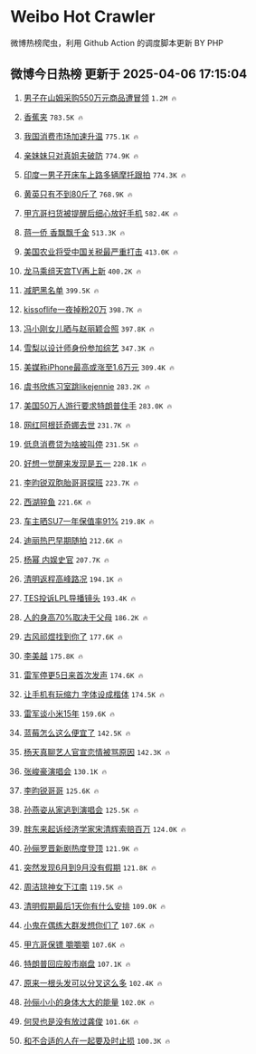 # Weibo Hot Crawler 



微博热榜爬虫，利用 Github Action 的调度脚本更新 BY PHP 


## 微博今日热榜 更新于 2025-04-06 17:15:04 
1. [男子在山姆采购550万元商品遭冒领](https://s.weibo.com/weibo?q=%23%E7%94%B7%E5%AD%90%E5%9C%A8%E5%B1%B1%E5%A7%86%E9%87%87%E8%B4%AD550%E4%B8%87%E5%85%83%E5%95%86%E5%93%81%E9%81%AD%E5%86%92%E9%A2%86%23&t=31&band_rank=1&Refer=top) `1.2M 🔥` 

1. [香蕉夹](https://s.weibo.com/weibo?q=%E9%A6%99%E8%95%89%E5%A4%B9&t=31&band_rank=2&Refer=top) `783.5K 🔥` 

1. [我国消费市场加速升温](https://s.weibo.com/weibo?q=%23%E6%88%91%E5%9B%BD%E6%B6%88%E8%B4%B9%E5%B8%82%E5%9C%BA%E5%8A%A0%E9%80%9F%E5%8D%87%E6%B8%A9%23&t=31&band_rank=3&Refer=top) `775.1K 🔥` 

1. [亲妹妹只对真姐夫破防](https://s.weibo.com/weibo?q=%23%E4%BA%B2%E5%A6%B9%E5%A6%B9%E5%8F%AA%E5%AF%B9%E7%9C%9F%E5%A7%90%E5%A4%AB%E7%A0%B4%E9%98%B2%23&t=31&band_rank=4&Refer=top) `774.9K 🔥` 

1. [印度一男子开床车上路多辆摩托跟拍](https://s.weibo.com/weibo?q=%23%E5%8D%B0%E5%BA%A6%E4%B8%80%E7%94%B7%E5%AD%90%E5%BC%80%E5%BA%8A%E8%BD%A6%E4%B8%8A%E8%B7%AF%E5%A4%9A%E8%BE%86%E6%91%A9%E6%89%98%E8%B7%9F%E6%8B%8D%23&t=31&band_rank=5&Refer=top) `774.3K 🔥` 

1. [黄英只有不到80斤了](https://s.weibo.com/weibo?q=%E9%BB%84%E8%8B%B1%E5%8F%AA%E6%9C%89%E4%B8%8D%E5%88%B080%E6%96%A4%E4%BA%86&t=31&band_rank=6&Refer=top) `768.9K 🔥` 

1. [甲亢哥扫货被提醒后细心放好手机](https://s.weibo.com/weibo?q=%23%E7%94%B2%E4%BA%A2%E5%93%A5%E6%89%AB%E8%B4%A7%E8%A2%AB%E6%8F%90%E9%86%92%E5%90%8E%E7%BB%86%E5%BF%83%E6%94%BE%E5%A5%BD%E6%89%8B%E6%9C%BA%23&t=31&band_rank=7&Refer=top) `582.4K 🔥` 

1. [蒋一侨 香飘飘千金](https://s.weibo.com/weibo?q=%E8%92%8B%E4%B8%80%E4%BE%A8%20%E9%A6%99%E9%A3%98%E9%A3%98%E5%8D%83%E9%87%91&t=31&band_rank=8&Refer=top) `513.3K 🔥` 

1. [美国农业将受中国关税最严重打击](https://s.weibo.com/weibo?q=%23%E7%BE%8E%E5%9B%BD%E5%86%9C%E4%B8%9A%E5%B0%86%E5%8F%97%E4%B8%AD%E5%9B%BD%E5%85%B3%E7%A8%8E%E6%9C%80%E4%B8%A5%E9%87%8D%E6%89%93%E5%87%BB%23&t=31&band_rank=9&Refer=top) `413.0K 🔥` 

1. [龙马乘组天宫TV再上新](https://s.weibo.com/weibo?q=%23%E9%BE%99%E9%A9%AC%E4%B9%98%E7%BB%84%E5%A4%A9%E5%AE%ABTV%E5%86%8D%E4%B8%8A%E6%96%B0%23&t=31&band_rank=10&Refer=top) `400.2K 🔥` 

1. [减肥黑名单](https://s.weibo.com/weibo?q=%E5%87%8F%E8%82%A5%E9%BB%91%E5%90%8D%E5%8D%95&t=31&band_rank=11&Refer=top) `399.5K 🔥` 

1. [kissoflife一夜掉粉20万](https://s.weibo.com/weibo?q=%23kissoflife%E4%B8%80%E5%A4%9C%E6%8E%89%E7%B2%8920%E4%B8%87%23&t=31&band_rank=12&Refer=top) `398.7K 🔥` 

1. [冯小刚女儿晒与赵丽颖合照](https://s.weibo.com/weibo?q=%23%E5%86%AF%E5%B0%8F%E5%88%9A%E5%A5%B3%E5%84%BF%E6%99%92%E4%B8%8E%E8%B5%B5%E4%B8%BD%E9%A2%96%E5%90%88%E7%85%A7%23&t=31&band_rank=13&Refer=top) `397.8K 🔥` 

1. [雪梨以设计师身份参加综艺](https://s.weibo.com/weibo?q=%E9%9B%AA%E6%A2%A8%E4%BB%A5%E8%AE%BE%E8%AE%A1%E5%B8%88%E8%BA%AB%E4%BB%BD%E5%8F%82%E5%8A%A0%E7%BB%BC%E8%89%BA&t=31&band_rank=14&Refer=top) `347.3K 🔥` 

1. [美媒称iPhone最高或涨至1.6万元](https://s.weibo.com/weibo?q=%23%E7%BE%8E%E5%AA%92%E7%A7%B0iPhone%E6%9C%80%E9%AB%98%E6%88%96%E6%B6%A8%E8%87%B31.6%E4%B8%87%E5%85%83%23&t=31&band_rank=15&Refer=top) `309.4K 🔥` 

1. [虞书欣练习室跳likejennie](https://s.weibo.com/weibo?q=%23%E8%99%9E%E4%B9%A6%E6%AC%A3%E7%BB%83%E4%B9%A0%E5%AE%A4%E8%B7%B3likejennie%23&t=31&band_rank=16&Refer=top) `283.2K 🔥` 

1. [美国50万人游行要求特朗普住手](https://s.weibo.com/weibo?q=%23%E7%BE%8E%E5%9B%BD50%E4%B8%87%E4%BA%BA%E6%B8%B8%E8%A1%8C%E8%A6%81%E6%B1%82%E7%89%B9%E6%9C%97%E6%99%AE%E4%BD%8F%E6%89%8B%23&t=31&band_rank=17&Refer=top) `283.0K 🔥` 

1. [网红阿根廷奇娜去世](https://s.weibo.com/weibo?q=%23%E7%BD%91%E7%BA%A2%E9%98%BF%E6%A0%B9%E5%BB%B7%E5%A5%87%E5%A8%9C%E5%8E%BB%E4%B8%96%23&t=31&band_rank=18&Refer=top) `231.7K 🔥` 

1. [低息消费贷为啥被叫停](https://s.weibo.com/weibo?q=%23%E4%BD%8E%E6%81%AF%E6%B6%88%E8%B4%B9%E8%B4%B7%E4%B8%BA%E5%95%A5%E8%A2%AB%E5%8F%AB%E5%81%9C%23&t=31&band_rank=19&Refer=top) `231.5K 🔥` 

1. [好想一觉醒来发现是五一](https://s.weibo.com/weibo?q=%23%E5%A5%BD%E6%83%B3%E4%B8%80%E8%A7%89%E9%86%92%E6%9D%A5%E5%8F%91%E7%8E%B0%E6%98%AF%E4%BA%94%E4%B8%80%23&t=31&band_rank=20&Refer=top) `228.1K 🔥` 

1. [李昀锐双胞胎哥哥探班](https://s.weibo.com/weibo?q=%23%E6%9D%8E%E6%98%80%E9%94%90%E5%8F%8C%E8%83%9E%E8%83%8E%E5%93%A5%E5%93%A5%E6%8E%A2%E7%8F%AD%23&t=31&band_rank=21&Refer=top) `223.7K 🔥` 

1. [西湖猝鱼](https://s.weibo.com/weibo?q=%E8%A5%BF%E6%B9%96%E7%8C%9D%E9%B1%BC&t=31&band_rank=22&Refer=top) `221.6K 🔥` 

1. [车主晒SU7一年保值率91%](https://s.weibo.com/weibo?q=%23%E8%BD%A6%E4%B8%BB%E6%99%92SU7%E4%B8%80%E5%B9%B4%E4%BF%9D%E5%80%BC%E7%8E%8791%25%23&t=31&band_rank=23&Refer=top) `219.8K 🔥` 

1. [迪丽热巴早期随拍](https://s.weibo.com/weibo?q=%23%E8%BF%AA%E4%B8%BD%E7%83%AD%E5%B7%B4%E6%97%A9%E6%9C%9F%E9%9A%8F%E6%8B%8D%23&t=31&band_rank=24&Refer=top) `212.6K 🔥` 

1. [杨幂 内娱史官](https://s.weibo.com/weibo?q=%E6%9D%A8%E5%B9%82%20%E5%86%85%E5%A8%B1%E5%8F%B2%E5%AE%98&t=31&band_rank=25&Refer=top) `207.7K 🔥` 

1. [清明返程高峰路况](https://s.weibo.com/weibo?q=%23%E6%B8%85%E6%98%8E%E8%BF%94%E7%A8%8B%E9%AB%98%E5%B3%B0%E8%B7%AF%E5%86%B5%23&t=31&band_rank=26&Refer=top) `194.1K 🔥` 

1. [TES投诉LPL导播镜头](https://s.weibo.com/weibo?q=%23TES%E6%8A%95%E8%AF%89LPL%E5%AF%BC%E6%92%AD%E9%95%9C%E5%A4%B4%23&t=31&band_rank=27&Refer=top) `193.4K 🔥` 

1. [人的身高70%取决于父母](https://s.weibo.com/weibo?q=%23%E4%BA%BA%E7%9A%84%E8%BA%AB%E9%AB%9870%25%E5%8F%96%E5%86%B3%E4%BA%8E%E7%88%B6%E6%AF%8D%23&t=31&band_rank=28&Refer=top) `186.2K 🔥` 

1. [古风祁煜找到你了](https://s.weibo.com/weibo?q=%E5%8F%A4%E9%A3%8E%E7%A5%81%E7%85%9C%E6%89%BE%E5%88%B0%E4%BD%A0%E4%BA%86&t=31&band_rank=29&Refer=top) `177.6K 🔥` 

1. [李美越](https://s.weibo.com/weibo?q=%E6%9D%8E%E7%BE%8E%E8%B6%8A&t=31&band_rank=30&Refer=top) `175.8K 🔥` 

1. [雷军停更5日来首次发声](https://s.weibo.com/weibo?q=%23%E9%9B%B7%E5%86%9B%E5%81%9C%E6%9B%B45%E6%97%A5%E6%9D%A5%E9%A6%96%E6%AC%A1%E5%8F%91%E5%A3%B0%23&t=31&band_rank=31&Refer=top) `174.6K 🔥` 

1. [让手机有玩缩力 字体设成楷体](https://s.weibo.com/weibo?q=%E8%AE%A9%E6%89%8B%E6%9C%BA%E6%9C%89%E7%8E%A9%E7%BC%A9%E5%8A%9B%20%E5%AD%97%E4%BD%93%E8%AE%BE%E6%88%90%E6%A5%B7%E4%BD%93&t=31&band_rank=32&Refer=top) `174.5K 🔥` 

1. [雷军谈小米15年](https://s.weibo.com/weibo?q=%23%E9%9B%B7%E5%86%9B%E8%B0%88%E5%B0%8F%E7%B1%B315%E5%B9%B4%23&t=31&band_rank=33&Refer=top) `159.6K 🔥` 

1. [蓝莓怎么这么便宜了](https://s.weibo.com/weibo?q=%23%E8%93%9D%E8%8E%93%E6%80%8E%E4%B9%88%E8%BF%99%E4%B9%88%E4%BE%BF%E5%AE%9C%E4%BA%86%23&t=31&band_rank=34&Refer=top) `142.5K 🔥` 

1. [杨天真聊艺人官宣恋情被骂原因](https://s.weibo.com/weibo?q=%E6%9D%A8%E5%A4%A9%E7%9C%9F%E8%81%8A%E8%89%BA%E4%BA%BA%E5%AE%98%E5%AE%A3%E6%81%8B%E6%83%85%E8%A2%AB%E9%AA%82%E5%8E%9F%E5%9B%A0&t=31&band_rank=35&Refer=top) `142.3K 🔥` 

1. [张峻豪演唱会](https://s.weibo.com/weibo?q=%23%E5%BC%A0%E5%B3%BB%E8%B1%AA%E6%BC%94%E5%94%B1%E4%BC%9A%23&t=31&band_rank=36&Refer=top) `130.1K 🔥` 

1. [李昀锐哥哥](https://s.weibo.com/weibo?q=%E6%9D%8E%E6%98%80%E9%94%90%E5%93%A5%E5%93%A5&t=31&band_rank=37&Refer=top) `125.6K 🔥` 

1. [孙燕姿从家逃到演唱会](https://s.weibo.com/weibo?q=%E5%AD%99%E7%87%95%E5%A7%BF%E4%BB%8E%E5%AE%B6%E9%80%83%E5%88%B0%E6%BC%94%E5%94%B1%E4%BC%9A&t=31&band_rank=38&Refer=top) `125.5K 🔥` 

1. [胖东来起诉经济学家宋清辉索赔百万](https://s.weibo.com/weibo?q=%23%E8%83%96%E4%B8%9C%E6%9D%A5%E8%B5%B7%E8%AF%89%E7%BB%8F%E6%B5%8E%E5%AD%A6%E5%AE%B6%E5%AE%8B%E6%B8%85%E8%BE%89%E7%B4%A2%E8%B5%94%E7%99%BE%E4%B8%87%23&t=31&band_rank=39&Refer=top) `124.0K 🔥` 

1. [孙俪罗晋新剧热度登顶](https://s.weibo.com/weibo?q=%E5%AD%99%E4%BF%AA%E7%BD%97%E6%99%8B%E6%96%B0%E5%89%A7%E7%83%AD%E5%BA%A6%E7%99%BB%E9%A1%B6&t=31&band_rank=40&Refer=top) `121.9K 🔥` 

1. [突然发现6月到9月没有假期](https://s.weibo.com/weibo?q=%23%E7%AA%81%E7%84%B6%E5%8F%91%E7%8E%B06%E6%9C%88%E5%88%B09%E6%9C%88%E6%B2%A1%E6%9C%89%E5%81%87%E6%9C%9F%23&t=31&band_rank=41&Refer=top) `121.8K 🔥` 

1. [周洁琼神女下江南](https://s.weibo.com/weibo?q=%E5%91%A8%E6%B4%81%E7%90%BC%E7%A5%9E%E5%A5%B3%E4%B8%8B%E6%B1%9F%E5%8D%97&t=31&band_rank=42&Refer=top) `119.5K 🔥` 

1. [清明假期最后1天你有什么安排](https://s.weibo.com/weibo?q=%23%E6%B8%85%E6%98%8E%E5%81%87%E6%9C%9F%E6%9C%80%E5%90%8E1%E5%A4%A9%E4%BD%A0%E6%9C%89%E4%BB%80%E4%B9%88%E5%AE%89%E6%8E%92%23&t=31&band_rank=43&Refer=top) `109.0K 🔥` 

1. [小鬼在偶练大群发想你们了](https://s.weibo.com/weibo?q=%23%E5%B0%8F%E9%AC%BC%E5%9C%A8%E5%81%B6%E7%BB%83%E5%A4%A7%E7%BE%A4%E5%8F%91%E6%83%B3%E4%BD%A0%E4%BB%AC%E4%BA%86%23&t=31&band_rank=44&Refer=top) `107.6K 🔥` 

1. [甲亢哥保镖 嚼嚼嚼](https://s.weibo.com/weibo?q=%E7%94%B2%E4%BA%A2%E5%93%A5%E4%BF%9D%E9%95%96%20%E5%9A%BC%E5%9A%BC%E5%9A%BC&t=31&band_rank=45&Refer=top) `107.6K 🔥` 

1. [特朗普回应股市崩盘](https://s.weibo.com/weibo?q=%23%E7%89%B9%E6%9C%97%E6%99%AE%E5%9B%9E%E5%BA%94%E8%82%A1%E5%B8%82%E5%B4%A9%E7%9B%98%23&t=31&band_rank=46&Refer=top) `107.1K 🔥` 

1. [原来一根头发可以分叉这么多](https://s.weibo.com/weibo?q=%E5%8E%9F%E6%9D%A5%E4%B8%80%E6%A0%B9%E5%A4%B4%E5%8F%91%E5%8F%AF%E4%BB%A5%E5%88%86%E5%8F%89%E8%BF%99%E4%B9%88%E5%A4%9A&t=31&band_rank=47&Refer=top) `102.4K 🔥` 

1. [孙俪小小的身体大大的能量](https://s.weibo.com/weibo?q=%E5%AD%99%E4%BF%AA%E5%B0%8F%E5%B0%8F%E7%9A%84%E8%BA%AB%E4%BD%93%E5%A4%A7%E5%A4%A7%E7%9A%84%E8%83%BD%E9%87%8F&t=31&band_rank=48&Refer=top) `102.0K 🔥` 

1. [何炅也是没有放过龚俊](https://s.weibo.com/weibo?q=%E4%BD%95%E7%82%85%E4%B9%9F%E6%98%AF%E6%B2%A1%E6%9C%89%E6%94%BE%E8%BF%87%E9%BE%9A%E4%BF%8A&t=31&band_rank=49&Refer=top) `101.6K 🔥` 

1. [和不合适的人在一起要及时止损](https://s.weibo.com/weibo?q=%E5%92%8C%E4%B8%8D%E5%90%88%E9%80%82%E7%9A%84%E4%BA%BA%E5%9C%A8%E4%B8%80%E8%B5%B7%E8%A6%81%E5%8F%8A%E6%97%B6%E6%AD%A2%E6%8D%9F&t=31&band_rank=50&Refer=top) `100.3K 🔥` 

